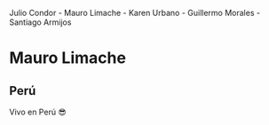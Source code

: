 Julio Condor - Mauro Limache - Karen Urbano - Guillermo Morales - Santiago Armijos

# Mauro Limache 

## Perú

Vivo en Perú :sunglasses:

